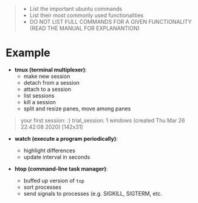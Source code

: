 
> - List the important ubuntu commands
> - List their most commonly used functionalities
> - DO NOT LIST FULL COMMANDS FOR A GIVEN FUNCTIONALITY (READ THE MANUAL FOR EXPLANANTION)

# Example
- **tmux (terminal multiplexer)**: 
  - make new session
  - detach from a session
  - attach to a session
  - list sessions
  - kill a session
  - split and resize panes, move among panes

> your first session: :)
trial_session: 1 windows (created Thu Mar 26 22:42:08 2020) [142x31]

- **watch (execute a program periodically)**:
  - highlight differences
  - update interval in seconds

- **htop (command-line task manager)**:
  - buffed up version of `top`
  - sort processes
  - send signals to processes (e.g. SIGKILL, SIGTERM, etc.
